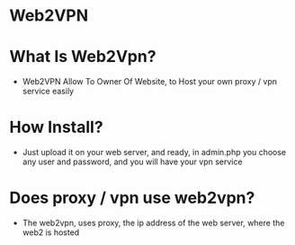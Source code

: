 # Web2VPN

# What Is Web2Vpn?
- Web2VPN Allow To Owner Of Website, to Host your own proxy / vpn service easily

# How Install?
- Just upload it on your web server, and ready, in admin.php you choose any user and password, and you will have your vpn service

# Does proxy / vpn use web2vpn?
- The web2vpn, uses proxy, the ip address of the web server, where the web2 is hosted
